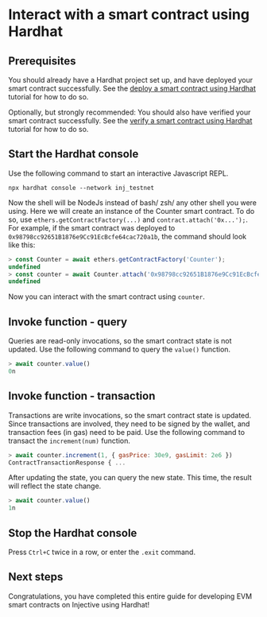 # Interact with a smart contract using Hardhat

## Prerequisites

You should already have a Hardhat project set up, and have deployed your smart contract successfully.
See the [deploy a smart contract using Hardhat](./deploy-hardhat.md) tutorial for how to do so.

Optionally, but strongly recommended: You should also have verified your smart contract successfully.
See the [verify a smart contract using Hardhat](./verify-hardhat.md) tutorial for how to do so.

## Start the Hardhat console

Use the following command to start an interactive Javascript REPL.

```shell
npx hardhat console --network inj_testnet
```

Now the shell will be NodeJs instead of bash/ zsh/ any other shell you were using.
Here we will create an instance of the Counter smart contract.
To do so, use `ethers.getContractFactory(...)` and `contract.attach('0x...');`.
For example, if the smart contract was deployed to `0x98798cc92651B1876e9Cc91EcBcfe64cac720a1b`, the command should look like this:

```js
> const Counter = await ethers.getContractFactory('Counter');
undefined
> const counter = await Counter.attach('0x98798cc92651B1876e9Cc91EcBcfe64cac720a1b');
undefined
```

Now you can interact with the smart contract using `counter`.

## Invoke function - query

Queries are read-only invocations, so the smart contract state is not updated.
Use the following command to query the `value()` function.

```js
> await counter.value()
0n
```

## Invoke function - transaction

Transactions are write invocations, so the smart contract state is updated.
Since transactions are involved, they need to be signed by the wallet, and transaction fees (in gas) need to be paid.
Use the following command to transact the `increment(num)` function.

```js
> await counter.increment(1, { gasPrice: 30e9, gasLimit: 2e6 })
ContractTransactionResponse { ...
```

After updating the state, you can query the new state.
This time, the result will reflect the state change.

```js
> await counter.value()
1n
```

## Stop the Hardhat console

Press `Ctrl+C` twice in a row, or enter the `.exit` command.

## Next steps

Congratulations, you have completed this entire guide for developing EVM smart contracts on Injective using Hardhat!
